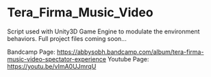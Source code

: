 # Tera_Firma_Music_Video
Script used with Unity3D Game Engine to modulate the environment behaviors.
Full project files coming soon...

Bandcamp Page:
https://abbysobh.bandcamp.com/album/tera-firma-music-video-spectator-experience
Youtube Page:
https://youtu.be/vImA0UJmrqU
